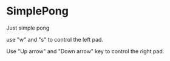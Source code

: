 # SimplePong
Just simple pong

use "w" and "s" to control the left pad.

Use "Up arrow" and "Down arrow" key to control the right pad.
